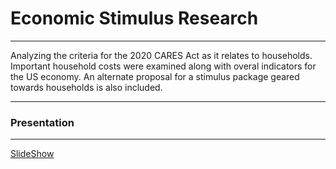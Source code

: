 # Economic Stimulus Research
---
Analyzing the criteria for the 2020 CARES Act as it relates to households. Important household costs were examined along with overal indicators for the US economy. An alternate proposal for a stimulus package geared towards households is also included.

---

### Presentation
---
[SlideShow](https://1drv.ms/p/s!AvwiozUTVH1Ii0txnuOeB4rbvGOO?e=9gzGxu) 
